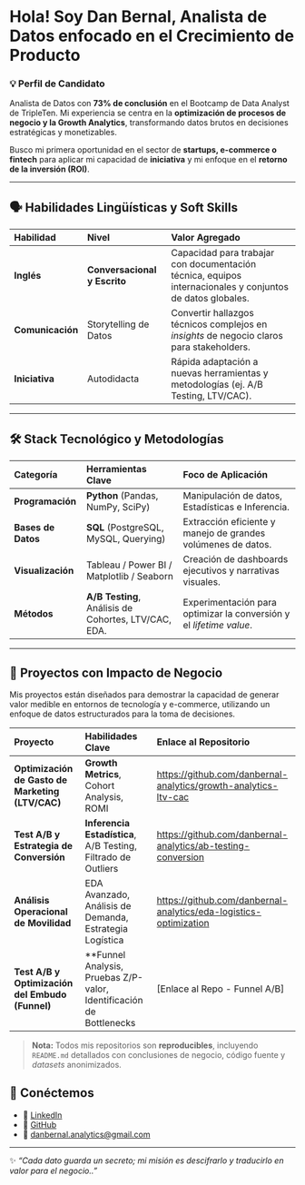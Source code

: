 # Hola! Soy Dan Bernal, Analista de Datos enfocado en el Crecimiento de Producto 

### 💡 Perfil de Candidato
Analista de Datos con **73% de conclusión** en el Bootcamp de Data Analyst de TripleTen. Mi experiencia se centra en la **optimización de procesos de negocio y la Growth Analytics**, transformando datos brutos en decisiones estratégicas y monetizables.

Busco mi primera oportunidad en el sector de **startups, e-commerce o fintech** para aplicar mi capacidad de **iniciativa** y mi enfoque en el **retorno de la inversión (ROI)**.

---

## 🗣️ Habilidades Lingüísticas y Soft Skills

| Habilidad | Nivel | Valor Agregado |
| :--- | :--- | :--- |
| **Inglés** | **Conversacional y Escrito** | Capacidad para trabajar con documentación técnica, equipos internacionales y conjuntos de datos globales. |
| **Comunicación** | Storytelling de Datos | Convertir hallazgos técnicos complejos en *insights* de negocio claros para stakeholders. |
| **Iniciativa** | Autodidacta | Rápida adaptación a nuevas herramientas y metodologías (ej. A/B Testing, LTV/CAC). |

---

## 🛠️ Stack Tecnológico y Metodologías

| Categoría | Herramientas Clave | Foco de Aplicación |
| :--- | :--- | :--- |
| **Programación** | **Python** (Pandas, NumPy, SciPy) | Manipulación de datos, Estadísticas e Inferencia. |
| **Bases de Datos** | **SQL** (PostgreSQL, MySQL, Querying) | Extracción eficiente y manejo de grandes volúmenes de datos. |
| **Visualización** | Tableau / Power BI / Matplotlib / Seaborn | Creación de dashboards ejecutivos y narrativas visuales. |
| **Métodos** | **A/B Testing**, Análisis de Cohortes, LTV/CAC, EDA. | Experimentación para optimizar la conversión y el *lifetime value*. |

---

## 📂 Proyectos con Impacto de Negocio 

 Mis proyectos están diseñados para demostrar la capacidad de generar valor medible en entornos de tecnología y e-commerce, utilizando un enfoque de datos estructurados para la toma de decisiones.

| Proyecto | Habilidades Clave | Enlace al Repositorio |
| :--- | :--- | :--- |
| **Optimización de Gasto de Marketing (LTV/CAC)** | **Growth Metrics**, Cohort Analysis, ROMI | https://github.com/danbernal-analytics/growth-analytics-ltv-cac |
| **Test A/B y Estrategia de Conversión** | **Inferencia Estadística**, A/B Testing, Filtrado de Outliers | https://github.com/danbernal-analytics/ab-testing-conversion |
| **Análisis Operacional de Movilidad** | EDA Avanzado, Análisis de Demanda, Estrategia Logística | https://github.com/danbernal-analytics/eda-logistics-optimization |
| **Test A/B y Optimización del Embudo (Funnel)** | **Funnel Analysis, Pruebas Z/P-valor, Identificación de Bottlenecks | [Enlace al Repo - Funnel A/B] |

> **Nota:** Todos mis repositorios son **reproducibles**, incluyendo `README.md` detallados con conclusiones de negocio, código fuente y *datasets* anonimizados.

## 💬 Conéctemos  

- 💼 [LinkedIn](https://linkedin.com/in/dan-bernal-data)  
- 🐙 [GitHub](https://github.com/danbernal-data)  
- 📧 danbernal.analytics@gmail.com  

---

✨ *“Cada dato guarda un secreto; mi misión es descifrarlo y traducirlo en valor para el negocio..”*  
